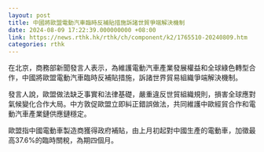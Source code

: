 ```yaml
---
layout: post
title: 中國將歐盟電動汽車臨時反補貼措施訴諸世貿爭端解決機制
date: 2024-08-09 17:22:39.000000000 +08:00
link: https://news.rthk.hk/rthk/ch/component/k2/1765510-20240809.htm
categories: rthk
---
```


在北京，商務部新聞發言人表示，為維護電動汽車產業發展權益和全球綠色轉型合作，中國將歐盟電動汽車臨時反補貼措施，訴諸世界貿易組織爭端解決機制。

發言人說，歐盟做法缺乏事實和法律基礎，嚴重違反世貿組織規則，損害全球應對氣候變化合作大局。中方敦促歐盟立即糾正錯誤做法，共同維護中歐經貿合作和電動汽車產業鏈供應鏈穩定。

歐盟指中國電動車製造商獲得政府補貼，由上月初起對中國生產的電動車，加徵最高37.6%的臨時關稅，為期四個月。
